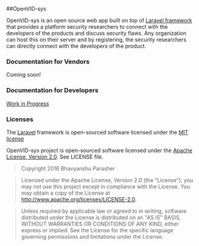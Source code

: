 ##OpenVID-sys

OpenVID-sys is an open source web app built on top of [Laravel framework](http://laravel.com) that provides a platform security researchers to connect with the developers of the products and discuss security flaws. Any organization can host this on their server and by registering, the security researchers can directly connect with the developers of the product.

### Documentation for Vendors

Coming soon!

### Documentation for Developers

[Work in Progress](https://bhavyanshu.me/pages/openvid_sys/)

### Licenses

The [Laravel](http://laravel.com) framework is open-sourced software licensed under the [MIT license](http://opensource.org/licenses/MIT)

OpenVID-sys project is open-sourced software licensed under the [Apache License, Version 2.0](http://www.apache.org/licenses/LICENSE-2.0). See LICENSE file.

> Copyright 2016 Bhavyanshu Parasher

> Licensed under the Apache License, Version 2.0 (the "License"); you
may not use this project except in compliance with the License. You
may obtain a copy of the License at
> http://www.apache.org/licenses/LICENSE-2.0.

>Unless required by applicable law or agreed to in writing, software
distributed under the License is distributed on an "AS IS" BASIS,
WITHOUT WARRANTIES OR CONDITIONS OF ANY KIND, either express or
implied. See the License for the specific language governing
permissions and limitations under the License.

